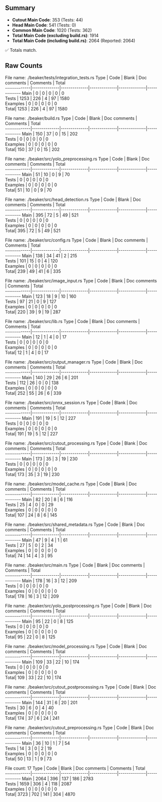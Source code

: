 ## Summary

- **Cutout Main Code**: 353 (Tests: 44)  
- **Head Main Code**: 541 (Tests: 0)  
- **Common Main Code**: 1020 (Tests: 362)  
- **Total Main Code (excluding build.rs)**: 1914  
- **Total Main Code (including build.rs)**: 2064 (Reported: 2064)  

✅ Totals match.

## Raw Counts

File name: ./beaker/tests/integration_tests.rs
Type         | Code         | Blank        | Doc comments | Comments     | Total       
-------------|--------------|--------------|--------------|--------------|-------------
Main         | 0            | 0            | 0            | 0            | 0           
Tests        | 1253         | 226          | 4            | 97           | 1580        
Examples     | 0            | 0            | 0            | 0            | 0           
Total| 1253         | 226          | 4            | 97           | 1580        

File name: ./beaker/build.rs
Type         | Code         | Blank        | Doc comments | Comments     | Total       
-------------|--------------|--------------|--------------|--------------|-------------
Main         | 150          | 37           | 0            | 15           | 202         
Tests        | 0            | 0            | 0            | 0            | 0           
Examples     | 0            | 0            | 0            | 0            | 0           
Total| 150          | 37           | 0            | 15           | 202         

File name: ./beaker/src/yolo_preprocessing.rs
Type         | Code         | Blank        | Doc comments | Comments     | Total       
-------------|--------------|--------------|--------------|--------------|-------------
Main         | 51           | 10           | 0            | 9            | 70          
Tests        | 0            | 0            | 0            | 0            | 0           
Examples     | 0            | 0            | 0            | 0            | 0           
Total| 51           | 10           | 0            | 9            | 70          

File name: ./beaker/src/head_detection.rs
Type         | Code         | Blank        | Doc comments | Comments     | Total       
-------------|--------------|--------------|--------------|--------------|-------------
Main         | 395          | 72           | 5            | 49           | 521         
Tests        | 0            | 0            | 0            | 0            | 0           
Examples     | 0            | 0            | 0            | 0            | 0           
Total| 395          | 72           | 5            | 49           | 521         

File name: ./beaker/src/config.rs
Type         | Code         | Blank        | Doc comments | Comments     | Total       
-------------|--------------|--------------|--------------|--------------|-------------
Main         | 138          | 34           | 41           | 2            | 215         
Tests        | 101          | 15           | 0            | 4            | 120         
Examples     | 0            | 0            | 0            | 0            | 0           
Total| 239          | 49           | 41           | 6            | 335         

File name: ./beaker/src/image_input.rs
Type         | Code         | Blank        | Doc comments | Comments     | Total       
-------------|--------------|--------------|--------------|--------------|-------------
Main         | 123          | 18           | 9            | 10           | 160         
Tests        | 97           | 21           | 0            | 9            | 127         
Examples     | 0            | 0            | 0            | 0            | 0           
Total| 220          | 39           | 9            | 19           | 287         

File name: ./beaker/src/lib.rs
Type         | Code         | Blank        | Doc comments | Comments     | Total       
-------------|--------------|--------------|--------------|--------------|-------------
Main         | 12           | 1            | 4            | 0            | 17          
Tests        | 0            | 0            | 0            | 0            | 0           
Examples     | 0            | 0            | 0            | 0            | 0           
Total| 12           | 1            | 4            | 0            | 17          

File name: ./beaker/src/output_manager.rs
Type         | Code         | Blank        | Doc comments | Comments     | Total       
-------------|--------------|--------------|--------------|--------------|-------------
Main         | 140          | 29           | 26           | 6            | 201         
Tests        | 112          | 26           | 0            | 0            | 138         
Examples     | 0            | 0            | 0            | 0            | 0           
Total| 252          | 55           | 26           | 6            | 339         

File name: ./beaker/src/onnx_session.rs
Type         | Code         | Blank        | Doc comments | Comments     | Total       
-------------|--------------|--------------|--------------|--------------|-------------
Main         | 191          | 19           | 5            | 12           | 227         
Tests        | 0            | 0            | 0            | 0            | 0           
Examples     | 0            | 0            | 0            | 0            | 0           
Total| 191          | 19           | 5            | 12           | 227         

File name: ./beaker/src/cutout_processing.rs
Type         | Code         | Blank        | Doc comments | Comments     | Total       
-------------|--------------|--------------|--------------|--------------|-------------
Main         | 173          | 35           | 3            | 19           | 230         
Tests        | 0            | 0            | 0            | 0            | 0           
Examples     | 0            | 0            | 0            | 0            | 0           
Total| 173          | 35           | 3            | 19           | 230         

File name: ./beaker/src/model_cache.rs
Type         | Code         | Blank        | Doc comments | Comments     | Total       
-------------|--------------|--------------|--------------|--------------|-------------
Main         | 82           | 20           | 8            | 6            | 116         
Tests        | 25           | 4            | 0            | 0            | 29          
Examples     | 0            | 0            | 0            | 0            | 0           
Total| 107          | 24           | 8            | 6            | 145         

File name: ./beaker/src/shared_metadata.rs
Type         | Code         | Blank        | Doc comments | Comments     | Total       
-------------|--------------|--------------|--------------|--------------|-------------
Main         | 47           | 9            | 4            | 1            | 61          
Tests        | 27           | 5            | 0            | 2            | 34          
Examples     | 0            | 0            | 0            | 0            | 0           
Total| 74           | 14           | 4            | 3            | 95          

File name: ./beaker/src/main.rs
Type         | Code         | Blank        | Doc comments | Comments     | Total       
-------------|--------------|--------------|--------------|--------------|-------------
Main         | 178          | 16           | 3            | 12           | 209         
Tests        | 0            | 0            | 0            | 0            | 0           
Examples     | 0            | 0            | 0            | 0            | 0           
Total| 178          | 16           | 3            | 12           | 209         

File name: ./beaker/src/yolo_postprocessing.rs
Type         | Code         | Blank        | Doc comments | Comments     | Total       
-------------|--------------|--------------|--------------|--------------|-------------
Main         | 95           | 22           | 0            | 8            | 125         
Tests        | 0            | 0            | 0            | 0            | 0           
Examples     | 0            | 0            | 0            | 0            | 0           
Total| 95           | 22           | 0            | 8            | 125         

File name: ./beaker/src/model_processing.rs
Type         | Code         | Blank        | Doc comments | Comments     | Total       
-------------|--------------|--------------|--------------|--------------|-------------
Main         | 109          | 33           | 22           | 10           | 174         
Tests        | 0            | 0            | 0            | 0            | 0           
Examples     | 0            | 0            | 0            | 0            | 0           
Total| 109          | 33           | 22           | 10           | 174         

File name: ./beaker/src/cutout_postprocessing.rs
Type         | Code         | Blank        | Doc comments | Comments     | Total       
-------------|--------------|--------------|--------------|--------------|-------------
Main         | 144          | 31           | 6            | 20           | 201         
Tests        | 30           | 6            | 0            | 4            | 40          
Examples     | 0            | 0            | 0            | 0            | 0           
Total| 174          | 37           | 6            | 24           | 241         

File name: ./beaker/src/cutout_preprocessing.rs
Type         | Code         | Blank        | Doc comments | Comments     | Total       
-------------|--------------|--------------|--------------|--------------|-------------
Main         | 36           | 10           | 1            | 7            | 54          
Tests        | 14           | 3            | 0            | 2            | 19          
Examples     | 0            | 0            | 0            | 0            | 0           
Total| 50           | 13           | 1            | 9            | 73          

File count: 17
Type         | Code         | Blank        | Doc comments | Comments     | Total       
-------------|--------------|--------------|--------------|--------------|-------------
Main         | 2064         | 396          | 137          | 186          | 2783        
Tests        | 1659         | 306          | 4            | 118          | 2087        
Examples     | 0            | 0            | 0            | 0            | 0           
Total| 3723         | 702          | 141          | 304          | 4870        
